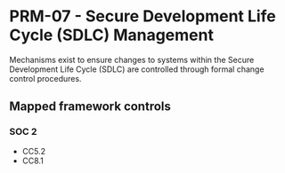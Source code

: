 # PRM-07 - Secure Development Life Cycle (SDLC) Management
Mechanisms exist to ensure changes to systems within the Secure Development Life Cycle (SDLC) are controlled through formal change control procedures. 
## Mapped framework controls
### SOC 2
- CC5.2
- CC8.1